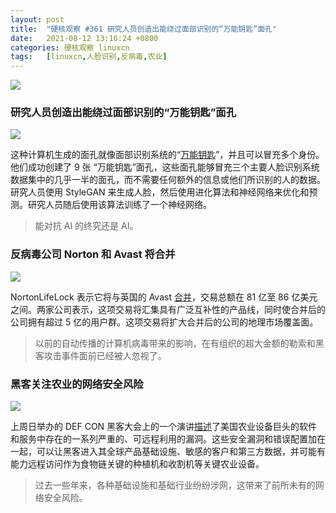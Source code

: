 ```yaml
---
layout: post
title:	"硬核观察 #361 研究人员创造出能绕过面部识别的“万能钥匙”面孔"
date:	2021-08-12 13:16:24 +0800 
categories:	硬核观察 linuxcn 
tags:	[linuxcn,人脸识别,反病毒,农业]
---
```



![](/Asserts/Images//attachment/album/202108/12/131518iin832u8867tbbp5.jpg)


### 研究人员创造出能绕过面部识别的“万能钥匙”面孔


![](/Asserts/Images//attachment/album/202108/12/131529j3ejwie3n2jpjpcp.jpg)


这种计算机生成的面孔就像面部识别系统的“[万能钥匙](https://www.vice.com/en/article/k78ygn/researchers-create-master-faces-to-bypass-facial-recognition)”，并且可以冒充多个身份。他们成功创建了 9 张 “万能钥匙”面孔，这些面孔能够冒充三个主要人脸识别系统数据集中的几乎一半的面孔，而不需要任何额外的信息或他们所识别的人的数据。研究人员使用 StyleGAN 来生成人脸，然后使用进化算法和神经网络来优化和预测。研究人员随后使用该算法训练了一个神经网络。



> 
> 能对抗 AI 的终究还是 AI。
> 
> 
> 


### 反病毒公司 Norton 和 Avast 将合并


![](/Asserts/Images//attachment/album/202108/12/131555w41zqc90vxnr54vx.jpg)


NortonLifeLock 表示它将与英国的 Avast [合并](https://www.zdnet.com/article/nortonlifelock-and-avast-plc-to-merge-in-8-billion-all-stock-transaction/)，交易总额在 81 亿至 86 亿美元之间。两家公司表示，这项交易将汇集具有广泛互补性的产品线，同时使合并后的公司拥有超过 5 亿的用户群。这项交易将扩大合并后的公司的地理市场覆盖面。



> 
> 以前的自动传播的计算机病毒带来的影响，在有组织的超大金额的勒索和黑客攻击事件面前已经被人忽视了。
> 
> 
> 


### 黑客关注农业的网络安全风险


![](/Asserts/Images//attachment/album/202108/12/131610apo6s6j6118f1gss.jpg)


上周日举办的 DEF CON 黑客大会上的一个演讲[描述](https://securityledger.com/2021/08/def-con-security-holes-in-deere-case-ih-shine-spotlight-on-agriculture-cyber-risk/)了美国农业设备巨头的软件和服务中存在的一系列严重的、可远程利用的漏洞。这些安全漏洞和错误配置加在一起，可以让黑客进入其全球产品基础设施、敏感的客户和第三方数据，并可能有能力远程访问作为食物链关键的种植机和收割机等关键农业设备。



> 
> 过去一些年来，各种基础设施和基础行业纷纷涉网，这带来了前所未有的网络安全风险。
> 
> 
>
